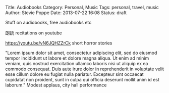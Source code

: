 Title: Audiobooks
Category: Personal, Music
Tags: personal, travel, music
Author: Stevie Poppe
Date: 2013-07-22 16:08
Status: draft

Stuff on audiobooks, free audiobooks etc

朗読 recitations on youtube

https://youtu.be/vN6JQHZZrCk short horror stories

"Lorem ipsum dolor sit amet, consectetur adipiscing elit, sed do eiusmod tempor incididunt ut labore et dolore magna aliqua. Ut enim ad minim veniam, quis nostrud exercitation ullamco laboris nisi ut aliquip ex ea commodo consequat. Duis aute irure dolor in reprehenderit in voluptate velit esse cillum dolore eu fugiat nulla pariatur. Excepteur sint occaecat cupidatat non proident, sunt in culpa qui officia deserunt mollit anim id est laborum."
Modest applaus, city hall performance